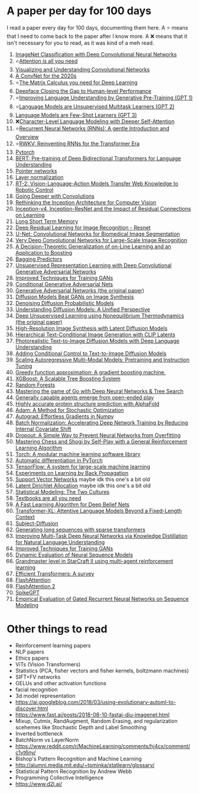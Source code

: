 # A paper per day for 100 days
I read a paper every day for 100 days, documenting them here. A ⭐ means that I need to come back to the paper after I know more. A ❌ means that it isn't necessary for you to read, as it was kind of a meh read.

1. [ImageNet Classification with Deep Convolutional Neural Networks](https://proceedings.neurips.cc/paper_files/paper/2012/file/c399862d3b9d6b76c8436e924a68c45b-Paper.pdf)
1. ⭐[Attention is all you need](https://arxiv.org/abs/1706.03762)
1. [Visualizing and Understanding Convolutional Networks](https://arxiv.org/abs/1311.2901)
1. [A ConvNet for the 2020s](https://arxiv.org/pdf/2201.03545.pdf)
1. ⭐[The Matrix Calculus you need for Deep Learning](https://arxiv.org/pdf/1802.01528.pdf)
1. [Deepface Closing the Gap to Human-level Performance](https://research.facebook.com/file/266870805034649/deepface-closing-the-gap-to-human-level-performance-in-face-verification.pdf)
1. ⭐[Improving Language Understanding by Generative Pre-Training (GPT 1)](https://cdn.openai.com/research-covers/language-unsupervised/language_understanding_paper.pdf)
1. ⭐[Language Models are Unsupervised Multitask Learners (GPT 2)](https://cdn.openai.com/better-language-models/language_models_are_unsupervised_multitask_learners.pdf)
1. [Language Models are Few-Shot Learners (GPT 3)](https://arxiv.org/abs/2005.14165)
2. ❌[Character-Level Language Modeling with Deeper Self-Attention](https://arxiv.org/abs/1808.04444)
3. ⭐[Recurrent Neural Networks (RNNs): A gentle Introduction and Overview](https://arxiv.org/abs/1912.05911)
4. ⭐[RWKV: Reinventing RNNs for the Transformer Era](https://arxiv.org/abs/2305.13048)
5. [Pytorch](https://arxiv.org/pdf/1912.01703.pdf)
1. [BERT: Pre-training of Deep Bidirectional Transformers for Language Understanding](https://arxiv.org/abs/1810.04805)
1. [Pointer networks](https://arxiv.org/abs/1506.03134)
1. [Layer normalization](https://arxiv.org/abs/1607.06450)
1. [RT-2: Vision-Language-Action Models Transfer Web Knowledge to Robotic Control](https://robotics-transformer2.github.io/assets/rt2.pdf)
1. [Going Deeper with Convolutions](https://arxiv.org/abs/1409.4842)
1. [Rethinking the Inception Architecture for Computer Vision](https://arxiv.org/abs/1512.00567)
1. [Inception-v4, Inception-ResNet and the Impact of Residual Connections on Learning](https://arxiv.org/abs/1602.07261)
1. [Long Short Term Memory](https://citeseerx.ist.psu.edu/viewdoc/summary?doi=10.1.1.13.634)
1. [Deep Residual Learning for Image Recognition - Resnet](https://arxiv.org/abs/1512.03385)
1. [U-Net: Convolutional Networks for Biomedical Image Segmentation](https://arxiv.org/abs/1505.04597)
1. [Very Deep Convolutional Networks for Large-Scale Image Recognition](https://arxiv.org/abs/1409.1556)
1. [A Decision-Theoretic Generalization of on-Line Learning and an Application to Boosting](https://citeseerx.ist.psu.edu/viewdoc/summary?doi=10.1.1.32.8918)
1. [Bagging Predictors](https://link.springer.com/article/10.1023/A:1018054314350)
1. [Unsupervised Representation Learning with Deep Convolutional Generative Adversarial Networks](https://arxiv.org/abs/1511.06434)
1. [Improved Techniques for Training GANs](https://arxiv.org/abs/1606.03498)
1. [Conditional Generative Adversarial Nets](https://arxiv.org/abs/1411.1784)
1. [Generative Adversarial Networks (the original paper)](https://arxiv.org/abs/1406.2661)
1. [Diffusion Models Beat GANs on Image Synthesis](https://arxiv.org/abs/2105.05233)
1. [Denoising Diffusion Probabilistic Models](https://arxiv.org/abs/2006.11239)
1. [Understanding Diffusion Models: A Unified Perspective](https://arxiv.org/abs/2208.11970)
1. [Deep Unsupervised Learning using Nonequilibrium Thermodynamics (the original paper)](https://arxiv.org/abs/1503.03585)
1. [High-Resolution Image Synthesis with Latent Diffusion Models](https://arxiv.org/abs/2112.10752)
1. [Hierarchical Text-Conditional Image Generation with CLIP Latents](https://arxiv.org/pdf/2204.06125.pdf)
1. [Photorealistic Text-to-Image Diffusion Models with Deep Language Understanding](https://arxiv.org/pdf/2205.11487.pdf)
1. [Adding Conditional Control to Text-to-Image Diffusion Models](https://arxiv.org/abs/2302.05543)
1. [Scaling Autoregressive Multi-Modal Models: Pretraining and Instruction Tuning](https://ai.meta.com/research/publications/scaling-autoregressive-multi-modal-models-pretraining-and-instruction-tuning/)
1. [Greedy function approximation: A gradient boosting machine.](https://projecteuclid.org/journals/annals-of-statistics/volume-29/issue-5/Greedy-function-approximation-A-gradient-boosting-machine/10.1214/aos/1013203451.full)
1. [XGBoost: A Scalable Tree Boosting System](https://arxiv.org/abs/1603.02754)
1. [Random Forests](https://citeseerx.ist.psu.edu/viewdoc/summary?doi=10.1.1.125.5395)
1. [Mastering the game of Go with Deep Neural Networks & Tree Search](https://www.deepmind.com/publications/mastering-the-game-of-go-with-deep-neural-networks-tree-search)
1. [Generally capable agents emerge from open-ended play](https://www.deepmind.com/blog/generally-capable-agents-emerge-from-open-ended-play)
1. [Highly accurate protein structure prediction with AlphaFold](https://www.deepmind.com/publications/highly-accurate-protein-structure-prediction-with-alphafold)
1. [Adam: A Method for Stochastic Optimization](https://arxiv.org/abs/1412.6980)
1. [Autograd: Effortless Gradients in Numpy](https://indico.ijclab.in2p3.fr/event/2914/contributions/6483/subcontributions/180/attachments/6060/7185/automl-short.pdf)
1. [Batch Normalization: Accelerating Deep Network Training by Reducing Internal Covariate Shift](http://proceedings.mlr.press/v37/ioffe15.html)
1. [Dropout: A Simple Way to Prevent Neural Networks from Overfitting](https://jmlr.org/papers/v15/srivastava14a.html)
1. [Mastering Chess and Shogi by Self-Play with a General Reinforcement Learning Algorithm](https://arxiv.org/abs/1712.01815)
1. [Torch: A modular machine learning software library](https://publications.idiap.ch/attachments/reports/2002/rr02-46.pdf)
1. [Automatic differentiation in PyTorch](https://openreview.net/pdf?id=BJJsrmfCZ)
1. [TensorFlow: A system for large-scale machine learning](https://research.google/pubs/pub45381/)
1. [Experiments on Learning by Back Propagation](https://citeseerx.ist.psu.edu/viewdoc/download?doi=10.1.1.70.878&rep=rep1&type=pdf)
1. [Support Vector Networks](https://citeseerx.ist.psu.edu/viewdoc/download?doi=10.1.1.15.9362&rep=rep1&type=pdf) maybe idk this one's a bit old
1. [Latent Dirichlet Allocation](http://citeseerx.ist.psu.edu/viewdoc/download?doi=10.1.1.80.7000&rep=rep1&type=pdf) maybe idk this one's a bit old
1. [Statistical Modeling: The Two Cultures](https://citeseerx.ist.psu.edu/viewdoc/download?doi=10.1.1.156.4933&rep=rep1&type=pdf)
1. [Textbooks are all you need](https://arxiv.org/abs/2306.11644)
2. [A Fast Learning Algorithm for Deep Belief Nets](https://www.cs.utoronto.ca/~hinton/absps/ncfast.pdf)
3. [Transformer-XL: Attentive Language Models Beyond a Fixed-Length Context](https://arxiv.org/abs/1901.02860)
4. [Subject-Diffusion](https://github.com/OPPO-Mente-Lab/Subject-Diffusion)
5. [Generating long sequences with sparse transformers](https://arxiv.org/abs/1904.10509)
6. [Improving Multi-Task Deep Neural Networks via Knowledge Distillation for Natural Language Understanding](https://arxiv.org/abs/1904.09482)
7. [Improved Techniques for Training GANs](https://arxiv.org/abs/1606.03498)
8. [Dynamic Evaluation of Neural Sequence Models](https://arxiv.org/abs/1709.07432)
9. [Grandmaster level in StarCraft II using multi-agent reinforcement learning](https://www.nature.com/articles/s41586-019-1724-z.epdf?author_access_token=lZH3nqPYtWJXfDA10W0CNNRgN0jAjWel9jnR3ZoTv0PSZcPzJFGNAZhOlk4deBCKzKm70KfinloafEF1bCCXL6IIHHgKaDkaTkBcTEv7aT-wqDoG1VeO9-wO3GEoAMF9bAOt7mJ0RWQnRVMbyfgH9A%3D%3D)
10. [Efficient Transformers: A survey](https://arxiv.org/pdf/2009.06732.pdf)
11. [FlashAttention](https://arxiv.org/abs/2205.14135)
12. [FlashAttention 2](https://tridao.me/publications/flash2/flash2.pdf)
13. [SpikeGPT](https://arxiv.org/abs/2302.13939)
14. [Empirical Evaluation of Gated Recurrent Neural Networks on Sequence Modeling](https://arxiv.org/abs/1412.3555)

# Other things to read  
- Reinforcement learning papers
- NLP papers
- Ethics papers
- ViTs (Vision Transformers)
- Statistics (PCA, fisher vectors and fisher kernels, boltzmann machines)
- SIFT+FV networks
- GELUs and other activation functions
- facial recognition
- 3d model representation
- https://ai.googleblog.com/2018/03/using-evolutionary-automl-to-discover.html
- https://www.fast.ai/posts/2018-08-10-fastai-diu-imagenet.html
- Mixup, Cutmix, RandAugment, Random Erasing, and regularization scehemes like Stochastic Depth and Label Smoothing
- Inverted bottleneck
- BatchNorm vs LayerNorm
- https://www.reddit.com/r/MachineLearning/comments/hj4cx/comment/c1vt6ny/
- Bishop's Pattern Recognition and Machine Learning
- http://alumni.media.mit.edu/~tpminka/statlearn/glossary/
- Statistical Pattern Recognition by Andrew Webb
- Programming Collective Intelligence
- https://www.d2l.ai/
